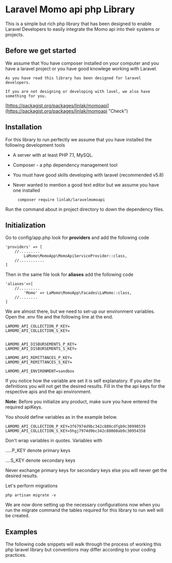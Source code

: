 # Laravel  Momo api php Library #

This is a simple but rich php library that has been designed to enable Laravel Developers to easily integrate the Momo api into their systems or projects.

## Before we get started ##

We assume that You have composer installed on your computer and you have a laravel project or you have good knowlege working with Laravel.

	As you have read this library has been designed for laravel developers.
	
	If you are not designing or developing with lavel, we also have something for you.
	
[https://packagist.org/packages/linlak/momoapi](https://packagist.org/packages/linlak/momoapi "Check")

## Installation ##

For this library to run perfectly we assume that you have installed the following development tools

- A server with at least PHP 7.1, MySQL.
- Composer - a php dependency management tool
- You must have good skills developing with laravel (recommended v5.8) 
- Never wanted to mention a good text editor but we assume you have one installed


		composer require linlak/laravelmomoapi

Run the command about in project directory to down the dependency files.

## Initialization ##

Go to config/app.php look for **providers** and add the following code

	'providers' => [
		//.........
			LaMomo\MomoApp\MomoApiServiceProvider::class,
		//...........
	]
	
Then in the same file look for **aliases**  add the following code

	'aliases'=>[
		//.........
			'Momo' => LaMomo\MomoApp\Facades\LaMomo::class,
		//........
	]
	
We are almost there, but we need to set-up our environment variables. Open the .env file and the following line at the end.

	LAMOMO_API_COLLECTION_P_KEY=
	LAMOMO_API_COLLECTION_S_KEY=


	LAMOMO_API_DISBURSEMENTS_P_KEY=
	LAMOMO_API_DISBURSEMENTS_S_KEY=

	LAMOMO_API_REMITTANCES_P_KEY=
	LAMOMO_API_REMITTANCES_S_KEY=

	LAMOMO_API_ENVIRONMENT=sandbox

If you notice how the variable are set it is self explanatory. If you alter the definitions you will not get the desired results. 
Fill in the the api keys for the respective apis and the api environment. 

**Note:**  Before you initialize any product, make sure you have entered the required apiKeys.

You should define variables as in the example below.

	LAMOMO_API_COLLECTION_P_KEY=3f67974d9bc342c880cdfgb9c30998539
	LAMOMO_API_COLLECTION_S_KEY=5hgj7974d9bc342c88060ab9c30954358
	
Don't wrap variables in quotes.
Variables with

.....P_KEY  denote primary keys

....S_KEY denote secondary keys

Never exchange primary keys for secondary keys else you will never get the desired results.

Let's perform migrations

	php artisan migrate -v
	
We are now done setting up the necessary configurations now when you  run the migrate command the tables required for this library to  run well will be created.

## Examples ##

The following code snippets will walk through the process of working this php laravel library but conventions may differ according to your coding 
practices.










	
